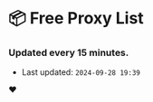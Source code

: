# :package: Free Proxy List
### Updated every 15 minutes.

- Last updated: `2024-09-28 19:39`

:heart:
